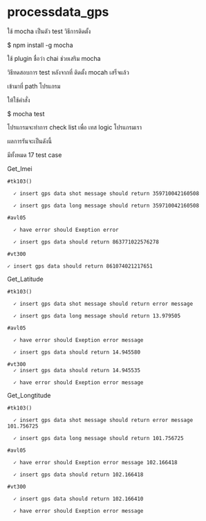 # processdata_gps


ใช้ mocha เป็นตัว  test 
วิธีการติดตั้ง

$ npm install -g mocha

ใช้ plugin ชื่อว่า chai ช่วยเสริม  mocha

วิธีทดสอบการ test หลังจากที่ ติดตั้ง mocah เสร็จแล้ว

เข้ามาที่ path โปรแกรม

ให้ใช้คำสั่ง

$ mocha test

โปรแกรมจะทำการ check list เพื่อ เทส logic โปรแกรมเรา

ผลการรันจะเป็นดังนี้

มีทั้งหมด 17 test case

Get_Imei

	#tk103()

	  ✓ insert gps data shot message should return 359710042160508

	  ✓ insert gps data long message should return 359710042160508

	#avl05

	  ✓ have error should Exeption error

	  ✓ insert gps data should return 863771022576278

	#vt300

    ✓ insert gps data should return 861074021217651

Get_Latitude

	#tk103()

	  ✓ insert gps data shot message should return error message

	  ✓ insert gps data long message should return 13.979505

	#avl05

	  ✓ have error should Exeption error message

	  ✓ insert gps data should return 14.945580

	#vt300
   	  ✓ insert gps data should return 14.945535

      ✓ have error should Exeption error message

Get_Longtitude

	#tk103()

	  ✓ insert gps data shot message should return error message 101.756725

	  ✓ insert gps data long message should return 101.756725

	#avl05

	  ✓ have error should Exeption error message 102.166418

	  ✓ insert gps data should return 102.166418

	#vt300

      ✓ insert gps data should return 102.166410

      ✓ have error should Exeption error message
